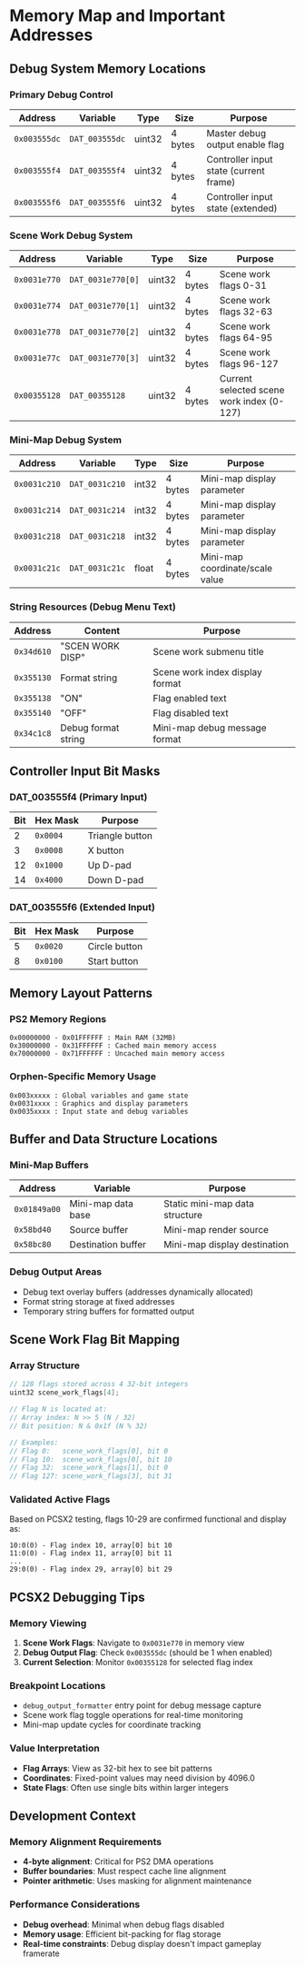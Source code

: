 # Memory Map and Important Addresses

## Debug System Memory Locations

### Primary Debug Control

| Address      | Variable       | Type   | Size    | Purpose                                |
| ------------ | -------------- | ------ | ------- | -------------------------------------- |
| `0x003555dc` | `DAT_003555dc` | uint32 | 4 bytes | Master debug output enable flag        |
| `0x003555f4` | `DAT_003555f4` | uint32 | 4 bytes | Controller input state (current frame) |
| `0x003555f6` | `DAT_003555f6` | uint32 | 4 bytes | Controller input state (extended)      |

### Scene Work Debug System

| Address      | Variable          | Type   | Size    | Purpose                                   |
| ------------ | ----------------- | ------ | ------- | ----------------------------------------- |
| `0x0031e770` | `DAT_0031e770[0]` | uint32 | 4 bytes | Scene work flags 0-31                     |
| `0x0031e774` | `DAT_0031e770[1]` | uint32 | 4 bytes | Scene work flags 32-63                    |
| `0x0031e778` | `DAT_0031e770[2]` | uint32 | 4 bytes | Scene work flags 64-95                    |
| `0x0031e77c` | `DAT_0031e770[3]` | uint32 | 4 bytes | Scene work flags 96-127                   |
| `0x00355128` | `DAT_00355128`    | uint32 | 4 bytes | Current selected scene work index (0-127) |

### Mini-Map Debug System

| Address      | Variable       | Type  | Size    | Purpose                         |
| ------------ | -------------- | ----- | ------- | ------------------------------- |
| `0x0031c210` | `DAT_0031c210` | int32 | 4 bytes | Mini-map display parameter      |
| `0x0031c214` | `DAT_0031c214` | int32 | 4 bytes | Mini-map display parameter      |
| `0x0031c218` | `DAT_0031c218` | int32 | 4 bytes | Mini-map display parameter      |
| `0x0031c21c` | `DAT_0031c21c` | float | 4 bytes | Mini-map coordinate/scale value |

### String Resources (Debug Menu Text)

| Address    | Content             | Purpose                         |
| ---------- | ------------------- | ------------------------------- |
| `0x34d610` | "SCEN WORK DISP"    | Scene work submenu title        |
| `0x355130` | Format string       | Scene work index display format |
| `0x355138` | "ON"                | Flag enabled text               |
| `0x355140` | "OFF"               | Flag disabled text              |
| `0x34c1c8` | Debug format string | Mini-map debug message format   |

## Controller Input Bit Masks

### DAT_003555f4 (Primary Input)

| Bit | Hex Mask | Purpose         |
| --- | -------- | --------------- |
| 2   | `0x0004` | Triangle button |
| 3   | `0x0008` | X button        |
| 12  | `0x1000` | Up D-pad        |
| 14  | `0x4000` | Down D-pad      |

### DAT_003555f6 (Extended Input)

| Bit | Hex Mask | Purpose       |
| --- | -------- | ------------- |
| 5   | `0x0020` | Circle button |
| 8   | `0x0100` | Start button  |

## Memory Layout Patterns

### PS2 Memory Regions

```
0x00000000 - 0x01FFFFFF : Main RAM (32MB)
0x30000000 - 0x31FFFFFF : Cached main memory access
0x70000000 - 0x71FFFFFF : Uncached main memory access
```

### Orphen-Specific Memory Usage

```
0x003xxxxx : Global variables and game state
0x0031xxxx : Graphics and display parameters
0x0035xxxx : Input state and debug variables
```

## Buffer and Data Structure Locations

### Mini-Map Buffers

| Address      | Variable           | Purpose                        |
| ------------ | ------------------ | ------------------------------ |
| `0x01849a00` | Mini-map data base | Static mini-map data structure |
| `0x58bd40`   | Source buffer      | Mini-map render source         |
| `0x58bc80`   | Destination buffer | Mini-map display destination   |

### Debug Output Areas

- Debug text overlay buffers (addresses dynamically allocated)
- Format string storage at fixed addresses
- Temporary string buffers for formatted output

## Scene Work Flag Bit Mapping

### Array Structure

```c
// 128 flags stored across 4 32-bit integers
uint32 scene_work_flags[4];

// Flag N is located at:
// Array index: N >> 5 (N / 32)
// Bit position: N & 0x1f (N % 32)

// Examples:
// Flag 0:   scene_work_flags[0], bit 0
// Flag 10:  scene_work_flags[0], bit 10
// Flag 32:  scene_work_flags[1], bit 0
// Flag 127: scene_work_flags[3], bit 31
```

### Validated Active Flags

Based on PCSX2 testing, flags 10-29 are confirmed functional and display as:

```
10:0(0) - Flag index 10, array[0] bit 10
11:0(0) - Flag index 11, array[0] bit 11
...
29:0(0) - Flag index 29, array[0] bit 29
```

## PCSX2 Debugging Tips

### Memory Viewing

1. **Scene Work Flags**: Navigate to `0x0031e770` in memory view
2. **Debug Output Flag**: Check `0x003555dc` (should be 1 when enabled)
3. **Current Selection**: Monitor `0x00355128` for selected flag index

### Breakpoint Locations

- `debug_output_formatter` entry point for debug message capture
- Scene work flag toggle operations for real-time monitoring
- Mini-map update cycles for coordinate tracking

### Value Interpretation

- **Flag Arrays**: View as 32-bit hex to see bit patterns
- **Coordinates**: Fixed-point values may need division by 4096.0
- **State Flags**: Often use single bits within larger integers

## Development Context

### Memory Alignment Requirements

- **4-byte alignment**: Critical for PS2 DMA operations
- **Buffer boundaries**: Must respect cache line alignment
- **Pointer arithmetic**: Uses masking for alignment maintenance

### Performance Considerations

- **Debug overhead**: Minimal when debug flags disabled
- **Memory usage**: Efficient bit-packing for flag storage
- **Real-time constraints**: Debug display doesn't impact gameplay framerate
